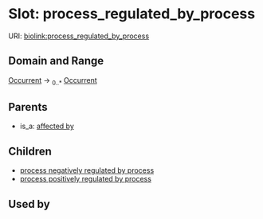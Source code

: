 
# Slot: process_regulated_by_process




URI: [biolink:process_regulated_by_process](https://w3id.org/biolink/vocab/process_regulated_by_process)


## Domain and Range

[Occurrent](Occurrent.md) &#8594;  <sub>0..*</sub> [Occurrent](Occurrent.md)

## Parents

 *  is_a: [affected by](affected_by.md)

## Children

 *  [process negatively regulated by process](process_negatively_regulated_by_process.md)
 *  [process positively regulated by process](process_positively_regulated_by_process.md)

## Used by

